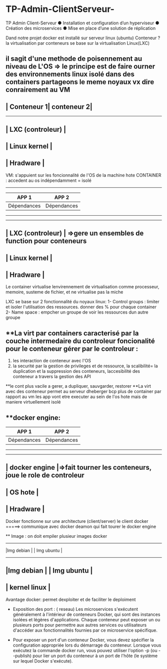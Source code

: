 # TP-Admin-ClientServeur-
TP Admin Client-Serveur 
● Installation et configuration d’un hyperviseur 
● Création des microservices 
● Mise en place d’une solution de réplication

Dand notre projet docker est installé sur serveur linux (ubuntu)
Conteneur ?
la virtualisation par conteneurs se base sur la virtualisation Linux(LXC)

il sagit d'une methode de poisennement au niveau de L'OS 
=> le principe est de faire ourner des environnements linux isolé dans des containers partageons le meme noyaux vx dire conrairement au VM 
--------------------------
| Conteneur 1| conteneur 2|
 --------------------------
 --------------------------
|     LXC (controleur)    | 
---------------------------
|        Linux kernel     |
---------------------------
|         Hradware        |
---------------------------

VM: s'appuient sur les foncionnalité de l'OS de la machine hote
CONTAINER : accedent au os indépendamment = isolé

 --------------------------
|   APP 1     |     APP 2  |
| ---------   | ---------- |
| Dépendances |Dépendances |
 --------------------------
 --------------------------
|     LXC (controleur)    | =>gere un ensembles de function pour conteneurs
---------------------------
|        Linux kernel     |
---------------------------
|         Hradware        |
---------------------------

Le container virtualise lenvirennement de virtualisation comme processeur, memoire, susteme de fichier, et ne virtualise pas la miche


LXC se base sur 2 fonctionnalité du noyaux linux:
1- Control groups : limiter et isoler l'utilisation des ressources. donner des % pour chaque container
2- Name space : empcher un groupe de voir les ressources dun autre groupe

**La virt par containers caracterisé par la couche intermedaire du controleur
foncionalité pour le conteneur gérer par le controleur : 
-------------------
1. les interaction de conteneur avec l'OS
2. la securité par la gestion de privileges et de ressource, la scalibilité= la duplication et la suppression des conteneurs, laccesibilité des conteneur a travers la gestion des API


**le cont plus vacile a gerer, a dupliquer, sauvgarder, restorer
**La virt avec des conteneur permet au serveur dheberger bcp plus de container par rapport au vm
les app vont etre executer au sein de l'os hote mais de maniere virtuellement isolé

**docker engine: 
 --------------------------
|   APP 1     |     APP 2  |
| ---------   | ---------- |
| Dépendances |Dépendances |
 --------------------------
 --------------------------
|     docker engine       |=>fait tourner les conteneurs, joue le role de controleur
---------------------------
|        OS hote          |
---------------------------
|         Hradware        |
---------------------------

Docker fonctionne sur une architecture (client/server)
le client docker =====> communique avec docker deamon qui fait tourer le docker engine

** Image :  on doit empiler plusieur images docker

-------------  --------------
|Img debian |  | Img ubuntu |
-------------  --------------
|Img debian |  | Img ubuntu |
---------------------------
|      kernel linux        |
---------------------------

Avantage docker: 
permet dexploiter et de faciliter le deploiment



* Exposition des port : ( reseau)
    Les microservices s'exécutent généralement à l'intérieur de conteneurs Docker, qui sont des instances isolées et légères d'applications. Chaque conteneur peut exposer un ou plusieurs ports pour permettre aux autres services ou utilisateurs d'accéder aux fonctionnalités fournies par ce microservice spécifique.

* Pour exposer un port d'un conteneur Docker, vous devez spécifier la configuration appropriée lors du démarrage du conteneur. Lorsque vous exécutez la commande docker run, vous pouvez utiliser l'option -p (ou --publish) pour lier un port du conteneur à un port de l'hôte (le système sur lequel Docker s'exécute).
